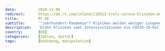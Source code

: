 ```yaml
---
date:          2020-12-09
redirect:      https://de.rt.com/inland/110313-trotz-corona-kliniken-melden-weniger/
title:         RT DE
subtitle:      '"Jahrhundert-Pandemie"? Kliniken melden weniger Lungenentzündungen und Beatmungsfälle als im Vorjahr'
description:   'Droht Kliniken samt Intensivstationen ein COVID-19-Kollaps? Sind sie wirklich stärker belegt als im Vorjahr? Neue Daten der Initiative Qualitätsmedizin zeigen das Gegenteil. Demnach sanken die Zahlen der Atemwegserkrankungen, der zu Beatmenden und der daran Verstorbenen sogar.'
country:       [DE]
categories:    [Zahlen, Spital]
tags:          [beatmung, manipulation]
---
```

